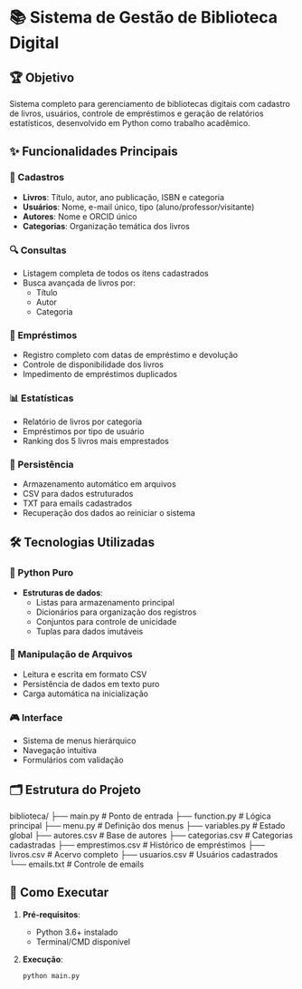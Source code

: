 # 📚 Sistema de Gestão de Biblioteca Digital

## 🏆 Objetivo
Sistema completo para gerenciamento de bibliotecas digitais com cadastro de livros, usuários, controle de empréstimos e geração de relatórios estatísticos, desenvolvido em Python como trabalho acadêmico.

## ✨ Funcionalidades Principais

### 📖 Cadastros
- **Livros**: Título, autor, ano publicação, ISBN e categoria
- **Usuários**: Nome, e-mail único, tipo (aluno/professor/visitante)
- **Autores**: Nome e ORCID único
- **Categorias**: Organização temática dos livros

### 🔍 Consultas
- Listagem completa de todos os itens cadastrados
- Busca avançada de livros por:
  - Título
  - Autor
  - Categoria

### 🔄 Empréstimos
- Registro completo com datas de empréstimo e devolução
- Controle de disponibilidade dos livros
- Impedimento de empréstimos duplicados

### 📊 Estatísticas
- Relatório de livros por categoria
- Empréstimos por tipo de usuário
- Ranking dos 5 livros mais emprestados

### 💾 Persistência
- Armazenamento automático em arquivos
- CSV para dados estruturados
- TXT para emails cadastrados
- Recuperação dos dados ao reiniciar o sistema

## 🛠️ Tecnologias Utilizadas

### 🐍 Python Puro
- **Estruturas de dados**:
  - Listas para armazenamento principal
  - Dicionários para organização dos registros
  - Conjuntos para controle de unicidade
  - Tuplas para dados imutáveis

### 📁 Manipulação de Arquivos
- Leitura e escrita em formato CSV
- Persistência de dados em texto puro
- Carga automática na inicialização

### 🎮 Interface
- Sistema de menus hierárquico
- Navegação intuitiva
- Formulários com validação

## 🗂️ Estrutura do Projeto
biblioteca/
├── main.py # Ponto de entrada
├── function.py # Lógica principal
├── menu.py # Definição dos menus
├── variables.py # Estado global
├── autores.csv # Base de autores
├── categorias.csv # Categorias cadastradas
├── emprestimos.csv # Histórico de empréstimos
├── livros.csv # Acervo completo
├── usuarios.csv # Usuários cadastrados
└── emails.txt # Controle de emails


## 🚀 Como Executar

1. **Pré-requisitos**:
   - Python 3.6+ instalado
   - Terminal/CMD disponível

2. **Execução**:
   ```bash
   python main.py